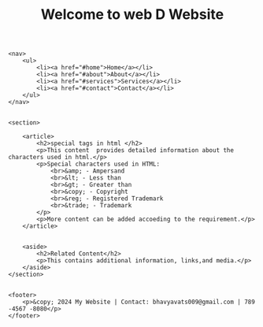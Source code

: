 <html lang="en">
<head>
    <meta charset="UTF-8">
    <meta name="viewport" content="width=device-width, initial-scale=1.0">
    <title>Document</title>
</head>
<body>
    <header>
        <h1>Welcome to web D Website</h1>
    </header>

    
    <nav>
        <ul>
            <li><a href="#home">Home</a></li>
            <li><a href="#about">About</a></li>
            <li><a href="#services">Services</a></li>
            <li><a href="#contact">Contact</a></li>
        </ul>
    </nav>

    
    <section>
        
        <article>
            <h2>special tags in html </h2>
            <p>This content  provides detailed information about the characters used in html.</p>
            <p>Special characters used in HTML:
                <br>&amp; - Ampersand
                <br>&lt; - Less than
                <br>&gt; - Greater than
                <br>&copy; - Copyright
                <br>&reg; - Registered Trademark
                <br>&trade; - Trademark
            </p>
            <p>More content can be added accoeding to the requirement.</p>
        </article>

        
        <aside>
            <h2>Related Content</h2>
            <p>This contains additional information, links,and media.</p>
        </aside>
    </section>

    
    <footer>
        <p>&copy; 2024 My Website | Contact: bhavyavats009@gmail.com | 789 -4567 -8080</p>
    </footer>
</body>
</html>
